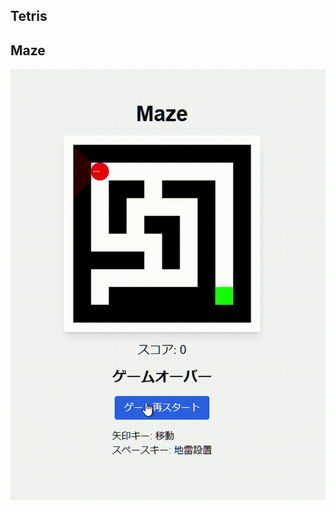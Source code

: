 ## Tetris

<!-- ![Tetris Playing](./readme/media/tetris_playing.gif) -->

## Maze

![Maze Playing](./readme/media/maze_playing.gif)
